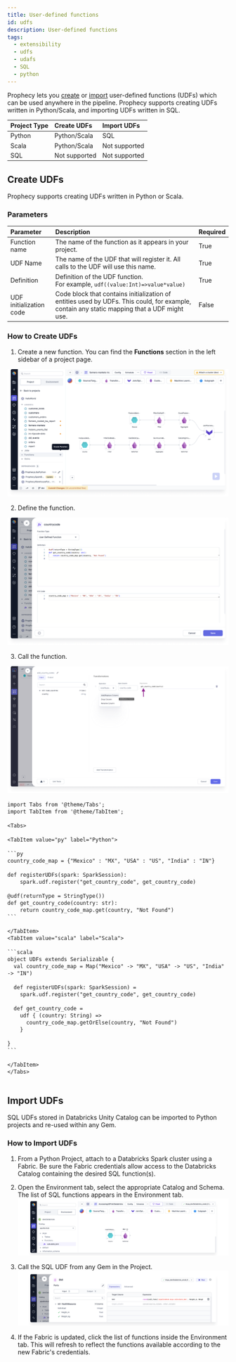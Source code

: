 ```yaml
---
title: User-defined functions
id: udfs
description: User-defined functions
tags:
  - extensibility
  - udfs
  - udafs
  - SQL
  - python
---
```



Prophecy lets you [create](#create-udfs) or [import](#import-udfs) user-defined functions (UDFs) which can be used anywhere in the pipeline. Prophecy supports creating UDFs written in Python/Scala, and importing UDFs written in SQL.

| Project Type | Create UDFs   | Import UDFs   |
| :----------- | :------------ | :------------ |
| Python       | Python/Scala  | SQL           |
| Scala        | Python/Scala  | Not supported |
| SQL          | Not supported | Not supported |

## Create UDFs

Prophecy supports creating UDFs written in Python or Scala.

### Parameters

| Parameter               | Description                                                                                                                                 | Required |
| :---------------------- | :------------------------------------------------------------------------------------------------------------------------------------------ | :------- |
| Function name           | The name of the function as it appears in your project.                                                                                     | True     |
| UDF Name                | The name of the UDF that will register it. All calls to the UDF will use this name.                                                         | True     |
| Definition              | Definition of the UDF function. <br/> For example, `udf((value:Int)=>value*value)`                                                          | True     |
| UDF initialization code | Code block that contains initialization of entities used by UDFs. This could, for example, contain any static mapping that a UDF might use. | False    |

### How to Create UDFs

1. Create a new function. You can find the **Functions** section in the left sidebar of a project page.

![Add a function to the pipeline](img/add-function.png)

2. Define the function.

![Define the function](img/define-function.png)

3. Call the function.

![Call the function](img/call-function.png)

````mdx-code-block
import Tabs from '@theme/Tabs';
import TabItem from '@theme/TabItem';

<Tabs>

<TabItem value="py" label="Python">

```py
country_code_map = {"Mexico" : "MX", "USA" : "US", "India" : "IN"}

def registerUDFs(spark: SparkSession):
    spark.udf.register("get_country_code", get_country_code)

@udf(returnType = StringType())
def get_country_code(country: str):
    return country_code_map.get(country, "Not Found")
```

</TabItem>
<TabItem value="scala" label="Scala">

```scala
object UDFs extends Serializable {
  val country_code_map = Map("Mexico" -> "MX", "USA" -> "US", "India" -> "IN")

  def registerUDFs(spark: SparkSession) =
    spark.udf.register("get_country_code", get_country_code)

  def get_country_code =
    udf { (country: String) =>
      country_code_map.getOrElse(country, "Not Found")
    }

}
```

</TabItem>
</Tabs>


````

## Import UDFs

SQL UDFs stored in Databricks Unity Catalog can be imported to Python projects and re-used within any Gem.

### How to Import UDFs

1. From a Python Project, attach to a Databricks Spark cluster using a Fabric. Be sure the Fabric credentials allow access to the Databricks Catalog containing the desired SQL function(s).

2. Open the Environment tab, select the appropriate Catalog and Schema. The list of SQL functions appears in the Environment tab.
   ![img](./img/sql-udf.png)

3. Call the SQL UDF from any Gem in the Project.
   ![img](./img/sql-call-function.png)

4. If the Fabric is updated, click the list of functions inside the Environment tab. This will refresh to reflect the functions available according to the new Fabric's credentials.
